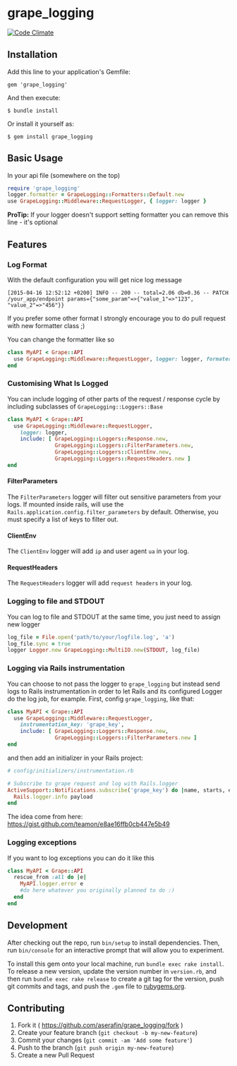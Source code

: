 # grape_logging

[![Code Climate](https://codeclimate.com/github/aserafin/grape_logging/badges/gpa.svg)](https://codeclimate.com/github/aserafin/grape_logging)

## Installation

Add this line to your application's Gemfile:

    gem 'grape_logging'

And then execute:

    $ bundle install

Or install it yourself as:

    $ gem install grape_logging

## Basic Usage

In your api file (somewhere on the top)

```ruby
require 'grape_logging'
logger.formatter = GrapeLogging::Formatters::Default.new
use GrapeLogging::Middleware::RequestLogger, { logger: logger }
```

**ProTip:** If your logger doesn't support setting formatter you can remove this line - it's optional

## Features

### Log Format

With the default configuration you will get nice log message

    [2015-04-16 12:52:12 +0200] INFO -- 200 -- total=2.06 db=0.36 -- PATCH /your_app/endpoint params={"some_param"=>{"value_1"=>"123", "value_2"=>"456"}}

If you prefer some other format I strongly encourage you to do pull request with new formatter class ;)

You can change the formatter like so
```ruby
class MyAPI < Grape::API
  use GrapeLogging::Middleware::RequestLogger, logger: logger, formater: MyFormatter.new
end
```

### Customising What Is Logged

You can include logging of other parts of the request / response cycle by including subclasses of `GrapeLogging::Loggers::Base`
```ruby
class MyAPI < Grape::API
  use GrapeLogging::Middleware::RequestLogger,
    logger: logger,
    include: [ GrapeLogging::Loggers::Response.new,
               GrapeLogging::Loggers::FilterParameters.new,
               GrapeLogging::Loggers::ClientEnv.new,
               GrapeLogging::Loggers::RequestHeaders.new ]
end
```

#### FilterParameters
The `FilterParameters` logger will filter out sensitive parameters from your logs. If mounted inside rails, will use the `Rails.application.config.filter_parameters` by default. Otherwise, you must specify a list of keys to filter out.

#### ClientEnv
The `ClientEnv` logger will add `ip` and user agent `ua` in your log.

#### RequestHeaders
The `RequestHeaders` logger will add `request headers` in your log.

### Logging to file and STDOUT

You can log to file and STDOUT at the same time, you just need to assign new logger
```ruby
log_file = File.open('path/to/your/logfile.log', 'a')
log_file.sync = true
logger Logger.new GrapeLogging::MultiIO.new(STDOUT, log_file)
```

### Logging via Rails instrumentation

You can choose to not pass the logger to ```grape_logging``` but instead send logs to Rails instrumentation in order to let Rails and its configured Logger do the log job, for example.
First, config ```grape_logging```, like that:
```ruby
class MyAPI < Grape::API
  use GrapeLogging::Middleware::RequestLogger,
    instrumentation_key: 'grape_key',
    include: [ GrapeLogging::Loggers::Response.new,
               GrapeLogging::Loggers::FilterParameters.new ]
end
```

and then add an initializer in your Rails project:
```ruby
# config/initializers/instrumentation.rb

# Subscribe to grape request and log with Rails.logger
ActiveSupport::Notifications.subscribe('grape_key') do |name, starts, ends, notification_id, payload|
  Rails.logger.info payload
end
```

The idea come from here: https://gist.github.com/teamon/e8ae16ffb0cb447e5b49

### Logging exceptions

If you want to log exceptions you can do it like this
```ruby
class MyAPI < Grape::API
  rescue_from :all do |e|
    MyAPI.logger.error e
    #do here whatever you originally planned to do :)
  end
end
```
## Development

After checking out the repo, run `bin/setup` to install dependencies. Then, run `bin/console` for an interactive prompt that will allow you to experiment.

To install this gem onto your local machine, run `bundle exec rake install`. To release a new version, update the version number in `version.rb`, and then run `bundle exec rake release` to create a git tag for the version, push git commits and tags, and push the `.gem` file to [rubygems.org](https://rubygems.org).

## Contributing

1. Fork it ( https://github.com/aserafin/grape_logging/fork )
2. Create your feature branch (`git checkout -b my-new-feature`)
3. Commit your changes (`git commit -am 'Add some feature'`)
4. Push to the branch (`git push origin my-new-feature`)
5. Create a new Pull Request

